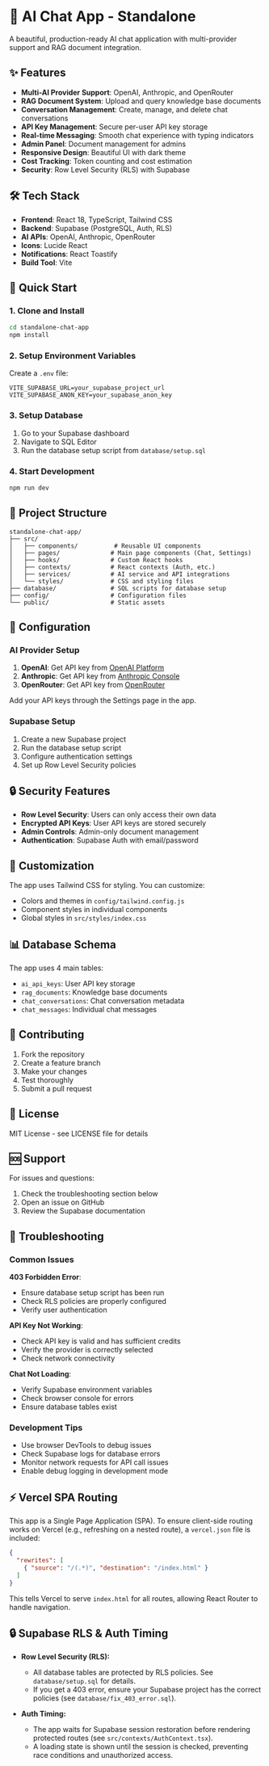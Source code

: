 # 🤖 AI Chat App - Standalone

A beautiful, production-ready AI chat application with multi-provider support and RAG document integration.

## ✨ Features

- **Multi-AI Provider Support**: OpenAI, Anthropic, and OpenRouter
- **RAG Document System**: Upload and query knowledge base documents
- **Conversation Management**: Create, manage, and delete chat conversations
- **API Key Management**: Secure per-user API key storage
- **Real-time Messaging**: Smooth chat experience with typing indicators
- **Admin Panel**: Document management for admins
- **Responsive Design**: Beautiful UI with dark theme
- **Cost Tracking**: Token counting and cost estimation
- **Security**: Row Level Security (RLS) with Supabase

## 🛠️ Tech Stack

- **Frontend**: React 18, TypeScript, Tailwind CSS
- **Backend**: Supabase (PostgreSQL, Auth, RLS)
- **AI APIs**: OpenAI, Anthropic, OpenRouter
- **Icons**: Lucide React
- **Notifications**: React Toastify
- **Build Tool**: Vite

## 🚀 Quick Start

### 1. Clone and Install

```bash
cd standalone-chat-app
npm install
```

### 2. Setup Environment Variables

Create a `.env` file:

```env
VITE_SUPABASE_URL=your_supabase_project_url
VITE_SUPABASE_ANON_KEY=your_supabase_anon_key
```

### 3. Setup Database

1. Go to your Supabase dashboard
2. Navigate to SQL Editor
3. Run the database setup script from `database/setup.sql`

### 4. Start Development

```bash
npm run dev
```

## 📁 Project Structure

```
standalone-chat-app/
├── src/
│   ├── components/          # Reusable UI components
│   ├── pages/              # Main page components (Chat, Settings)
│   ├── hooks/              # Custom React hooks
│   ├── contexts/           # React contexts (Auth, etc.)
│   ├── services/           # AI service and API integrations
│   └── styles/             # CSS and styling files
├── database/               # SQL scripts for database setup
├── config/                 # Configuration files
└── public/                 # Static assets
```

## 🔧 Configuration

### AI Provider Setup

1. **OpenAI**: Get API key from [OpenAI Platform](https://platform.openai.com)
2. **Anthropic**: Get API key from [Anthropic Console](https://console.anthropic.com)
3. **OpenRouter**: Get API key from [OpenRouter](https://openrouter.ai)

Add your API keys through the Settings page in the app.

### Supabase Setup

1. Create a new Supabase project
2. Run the database setup script
3. Configure authentication settings
4. Set up Row Level Security policies

## 🔒 Security Features

- **Row Level Security**: Users can only access their own data
- **Encrypted API Keys**: User API keys are stored securely
- **Admin Controls**: Admin-only document management
- **Authentication**: Supabase Auth with email/password

## 🎨 Customization

The app uses Tailwind CSS for styling. You can customize:

- Colors and themes in `config/tailwind.config.js`
- Component styles in individual components
- Global styles in `src/styles/index.css`

## 📊 Database Schema

The app uses 4 main tables:

- `ai_api_keys`: User API key storage
- `rag_documents`: Knowledge base documents
- `chat_conversations`: Chat conversation metadata
- `chat_messages`: Individual chat messages

## 🤝 Contributing

1. Fork the repository
2. Create a feature branch
3. Make your changes
4. Test thoroughly
5. Submit a pull request

## 📄 License

MIT License - see LICENSE file for details

## 🆘 Support

For issues and questions:
1. Check the troubleshooting section below
2. Open an issue on GitHub
3. Review the Supabase documentation

## 🔧 Troubleshooting

### Common Issues

**403 Forbidden Error**: 
- Ensure database setup script has been run
- Check RLS policies are properly configured
- Verify user authentication

**API Key Not Working**:
- Check API key is valid and has sufficient credits
- Verify the provider is correctly selected
- Check network connectivity

**Chat Not Loading**:
- Verify Supabase environment variables
- Check browser console for errors
- Ensure database tables exist

### Development Tips

- Use browser DevTools to debug issues
- Check Supabase logs for database errors
- Monitor network requests for API call issues
- Enable debug logging in development mode

## ⚡️ Vercel SPA Routing

This app is a Single Page Application (SPA). To ensure client-side routing works on Vercel (e.g., refreshing on a nested route), a `vercel.json` file is included:

```json
{
  "rewrites": [
    { "source": "/(.*)", "destination": "/index.html" }
  ]
}
```

This tells Vercel to serve `index.html` for all routes, allowing React Router to handle navigation.

## 🔒 Supabase RLS & Auth Timing

- **Row Level Security (RLS):**
  - All database tables are protected by RLS policies. See `database/setup.sql` for details.
  - If you get a 403 error, ensure your Supabase project has the correct policies (see `database/fix_403_error.sql`).

- **Auth Timing:**
  - The app waits for Supabase session restoration before rendering protected routes (see `src/contexts/AuthContext.tsx`).
  - A loading state is shown until the session is checked, preventing race conditions and unauthorized access. 